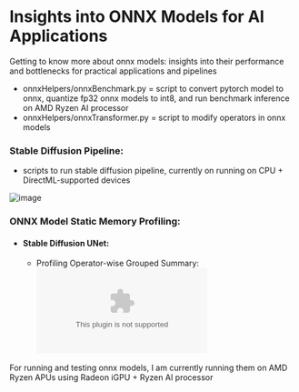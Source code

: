 # Insights into ONNX Models for AI Applications
Getting to know more about onnx models: insights into their performance and bottlenecks for practical applications and pipelines

- onnxHelpers/onnxBenchmark.py = script to convert pytorch model to onnx, quantize fp32 onnx models to int8, and run benchmark inference on AMD Ryzen AI processor
- onnxHelpers/onnxTransformer.py = script to modify operators in onnx models

### Stable Diffusion Pipeline:
  * scripts to run stable diffusion pipeline, currently on running on CPU + DirectML-supported devices

![image](https://github.com/shamith2/onnxInsights/blob/db91c3483d4ad8f8ab8d5dc2a1379b03268bebb3/results/stableDiffusion/sd_turbo_results/SD%202.1%20Turbo_visualize_1.png)

### ONNX Model Static Memory Profiling:
  * #### Stable Diffusion UNet:
    * Profiling Operator-wise Grouped Summary: ![profile-grouped-summary-csv](https://github.com/shamith2/onnxInsights/blob/main/results/onnxProfile/logs/sd_unet_grouped_summary.csv)


For running and testing onnx models, I am currently running them on AMD Ryzen APUs using Radeon iGPU + Ryzen AI processor
